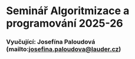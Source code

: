 # Seminář Algoritmizace a programování 2025-26
### Vyučující: Josefína Paloudová (mailto:josefina.paloudova@lauder.cz)

